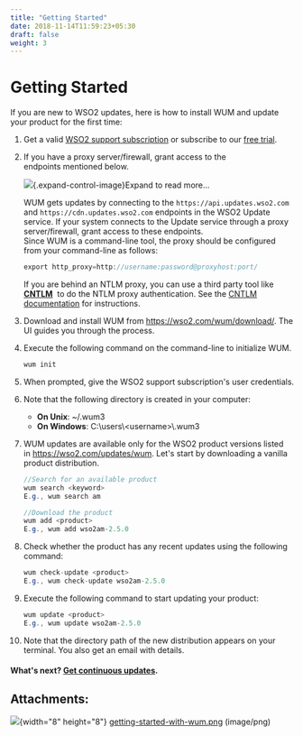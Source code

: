 ```yaml
---
title: "Getting Started"
date: 2018-11-14T11:59:23+05:30
draft: false
weight: 3
---
```

# Getting Started

If you are new to WSO2 updates, here is how to install WUM and update
your product for the first time:

1.  Get a valid [WSO2 support
    subscription](https://wso2.com/subscription) or subscribe to
    our [free trial](https://wso2.com/subscription/free-trial).
2.  If you have a proxy server/firewall, grant access to the
    endpoints mentioned below.

    ![](images/icons/grey_arrow_down.png){.expand-control-image}Expand
    to read more...

    WUM gets updates by connecting to the `https://api.updates.wso2.com`
    and `https://cdn.updates.wso2.com` endpoints in the WSO2 Update
    service. If your system connects to the Update service through
    a proxy server/firewall, grant access to these endpoints.  
    Since WUM is a command-line tool, the proxy should be configured
    from your command-line as follows: 

    ``` java
    export http_proxy=http://username:password@proxyhost:port/
    ```

    If you are behind an NTLM proxy, you can use a third party tool
    like  **[CNTLM](http://cntlm.sourceforge.net/)**  to do the NTLM
    proxy authentication. See the [CNTLM
    documentation](http://cntlm.sourceforge.net/) for instructions.

3.  Download and install WUM from <https://wso2.com/wum/download/>. The
    UI guides you through the process.
4.  Execute the following command on the command-line to initialize
    WUM. 

    ``` java
    wum init
    ```

5.  When prompted, give the WSO2 support subscription's user
    credentials.

6.  Note that the following directory is created in your computer:

    -   **On Unix**: \~/.wum3
    -   **On Windows**: C:\\users\\&lt;username&gt;\\.wum3

7.  WUM updates are available only for the WSO2 product versions listed
    in <https://wso2.com/updates/wum>. Let's start by downloading a
    vanilla product distribution.

    ``` java
    //Search for an available product
    wum search <keyword>
    E.g., wum search am

    //Download the product
    wum add <product>
    E.g., wum add wso2am-2.5.0
    ```

8.  Check whether the product has any recent updates using the following
    command:

    ``` java
    wum check-update <product>
    E.g., wum check-update wso2am-2.5.0
    ```

9.  Execute the following command to start updating your product:

    ``` java
    wum update <product>
    E.g., wum update wso2am-2.5.0
    ```

10. Note that the directory path of the new distribution appears on your
    terminal. You also get an email with details.

#### What's next? [Get continuous updates](Getting-Continuous-Updates_103318234.html).

## Attachments:

![](images/icons/bullet_blue.gif){width="8" height="8"}
[getting-started-with-wum.png](attachments/103318232/103318233.png)
(image/png)  
